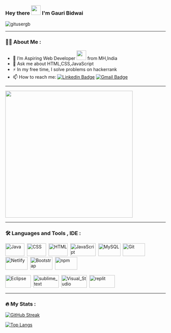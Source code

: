 ### Hey there <img src="https://media.giphy.com/media/hvRJCLFzcasrR4ia7z/giphy.gif" width="30px"/>  I'm Gauri Bidwai

<img src="https://komarev.com/ghpvc/?username=gitusergb&style=flat-square&color=blue" alt="gitusergb"/>

---

### :woman_technologist: About Me :
<!--
**gitusergb/gitusergb** is a ✨ _special_ ✨ repository because its `README.md` (this file) appears on your GitHub profile.
Here are some ideas to get you started: -->
<!-- - 🔭 I’m currently working on HTML,CSS,JavaScript  -->
<!--- 👯 I’m looking to collaborate on ... 
- 🤔 I’m looking for help with -->
<!--- 😄 Pronouns: 
- 🌱 I’m currently learning HTML,CSS,JavaScript -->

- 🔭 I’m Aspiring Web Developer <img src="https://media.giphy.com/media/WUlplcMpOCEmTGBtBW/giphy.gif" width="30"> from MH,India
- 💬 Ask me about HTML,CSS,JavaScript
- :zap: In my free time, I solve problems on hackerrank
- 📫 How to reach me: [![Linkedin Badge](https://img.shields.io/badge/-LinkedIn-blue?style=flat&logo=Linkedin&logoColor=white)](https://www.linkedin.com/in/gauri-bidwai/) [![Gmail Badge](https://img.shields.io/badge/Gmail-D14836?style=flat&logo=gmail&logoColor=white)](gauribidwai94@gmail.com)






---


<div id="header" align="left">
  <img src="https://repository-images.githubusercontent.com/462900780/0a10af70-6cbf-46df-9071-0ff586a3b1d6" width="400"/>
</div>


---

### :hammer_and_wrench: Languages and Tools , IDE :
<div>
  <img src="https://img.shields.io/badge/Java-ED8B00?style=flat&logo=openjdk&logoColor=white" title="Java" alt="Java" width="60" height="40"/>&nbsp;
  <img src="https://img.shields.io/badge/CSS3-1572B6?style=flat&logo=css3&logoColor=white"  title="CSS3" alt="CSS" width="60" height="40"/>&nbsp;
  <img src="https://img.shields.io/badge/HTML5-E34F26?style=for-the-badge&logo=html5&logoColor=white" title="HTML5" alt="HTML" width="60" height="40"/>&nbsp;
  <img src="https://img.shields.io/badge/JavaScript-F7DF1E?style=flat&logo=JavaScript&logoColor=white" title="JavaScript" alt="JavaScript" width="80" height="40"/>&nbsp;
  <img src="https://img.shields.io/badge/MySQL-00000F?style=flat&logo=mysql&logoColor=white" title="MySQL"  alt="MySQL" width="70" height="40"/>&nbsp;
  <img src="https://img.shields.io/badge/GitHub-100000?style=flat&logo=github&logoColor=white" title="Git" alt="Git" width="70" height="40"/>&nbsp;
  <img src="https://img.shields.io/badge/Netlify-00C7B7?style=flat&logo=netlify&logoColor=white" title="Netlify"  alt="Netlify" width="70" height="40"/>&nbsp;
  <img src="https://img.shields.io/badge/Bootstrap-563D7C?style=flat&logo=bootstrap&logoColor=white" title="Bootstrap"  alt="Bootstrap" width="70" height="40"/>&nbsp;
  <img src="https://img.shields.io/badge/npm-CB3837?style=flat&logo=npm&logoColor=white" title="npm"  alt="npm" width="70" height="40"/>&nbsp;
  
  
  <img src="https://img.shields.io/badge/Eclipse-2C2255?style=flat&logo=eclipse&logoColor=white" title="Eclipse" alt="Eclipse" width="80" height="40"/>&nbsp;
  <img src="https://img.shields.io/badge/sublime_text-%23575757.svg?&style=flat&logo=sublime-text&logoColor=important" title="sublime_text"  alt="sublime_text" width="80" height="40"/>&nbsp;
  <img src="https://img.shields.io/badge/Visual_Studio-5C2D91?style=flat&logo=visual%20studio&logoColor=white" title="Visual_Studio"  alt="Visual_Studio" width="80" height="40"/>&nbsp;
  <img src="https://img.shields.io/badge/replit-667881?style=flat&logo=replit&logoColor=white" title="replit"  alt="replit" width="80" height="40"/>&nbsp;
 
 
  
 
  
</div>

---

### :fire: My Stats :


[![GitHub Streak](http://github-readme-streak-stats.herokuapp.com?user=gitusergb&theme=dark&background=000000)](https://git.io/streak-stats)

[![Top Langs](https://github-readme-stats.vercel.app/api/top-langs/?username=gitusergb&layout=compact&theme=vision-friendly-dark)](https://github.com/gitusergb/github-readme-stats)
